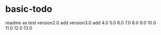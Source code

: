 # basic-todo

readme as test version2.0
add version3.0
add 4.0
5.0
6.0
7.0
8.0
9.0
10.0
11.0
12.0
13.0
